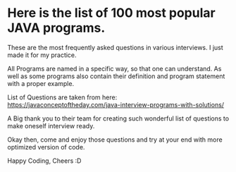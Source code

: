 # Here is the list of 100 most popular JAVA programs.

These are the most frequently asked questions in various interviews.
I just made it for my practice.

All Programs are named in a specific way, so that one can understand. As well as some programs also contain their definition and program 
statement with a proper example.

List of Questions are taken from here:  https://javaconceptoftheday.com/java-interview-programs-with-solutions/

A Big thank you to their team for creating such wonderful list of questions to make oneself interview ready.

Okay then, come and enjoy those questions and try at your end with more optimized version of code. 

Happy Coding, Cheers :D

